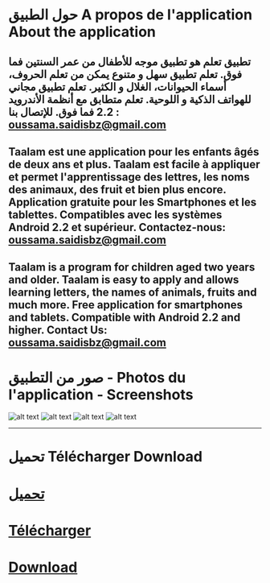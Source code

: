 حول الطبيق  A propos de l'application About the application
======
تطبيق تعلم هو تطبيق موجه للأطفال من عمر السنتين فما فوق.
تعلم تطبيق سهل و متنوع يمكن من تعلم الحروف، أسماء الحيوانات، الغلال و الكثير.
تعلم تطبيق مجاني للهواتف الذكية و اللوحية.
تعلم متطابق مع أنظمة الأندرويد 2.2 فما فوق.
للإتصال بنا : oussama.saidisbz@gmail.com
---

Taalam est une application pour les enfants âgés de deux ans et plus.
Taalam est facile à appliquer et permet l'apprentissage des lettres, les noms des animaux, des fruit et bien plus encore. 
Application gratuite pour les Smartphones et les tablettes.
Compatibles avec les systèmes  Android 2.2 et supérieur.
Contactez-nous: oussama.saidisbz@gmail.com
------

Taalam is a program for children aged two years and older.
Taalam is easy to apply and allows learning letters, the names of animals, fruits and much more.
Free application for smartphones and tablets.
Compatible with Android 2.2 and higher.
Contact Us: oussama.saidisbz@gmail.com
---

صور من التطبيق - Photos du l'application - Screenshots
======
![alt text](http://img11.hostingpics.net/pics/516737first.png "Splash") 
![alt text](http://img11.hostingpics.net/pics/636479712.png "Main")
![alt text](http://img11.hostingpics.net/pics/214209783.png "Game List")
![alt text](http://img11.hostingpics.net/pics/578129414.png "Alphabets")
***
تحميل Télécharger  Download 
======
[تحميل](http://www.mediafire.com/download/119p0t9qiue6cj6/Taalam.apk)
=
[Télécharger](http://www.mediafire.com/download/119p0t9qiue6cj6/Taalam.apk)
==
[Download](http://www.mediafire.com/download/119p0t9qiue6cj6/Taalam.apk)
===
